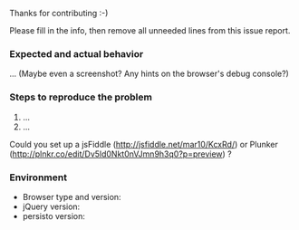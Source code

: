 Thanks for contributing :-)

Please fill in the info, then remove all unneeded lines from this issue report.


### Expected and actual behavior

... (Maybe even a screenshot? Any hints on the browser's debug console?)


### Steps to reproduce the problem

  1. ...
  2. ...

Could you set up a jsFiddle (http://jsfiddle.net/mar10/KcxRd/) or
Plunker (http://plnkr.co/edit/Dv5ld0Nkt0nVJmn9h3q0?p=preview) ?


### Environment

  - Browser type and version:
  - jQuery version:
  - persisto version:    
